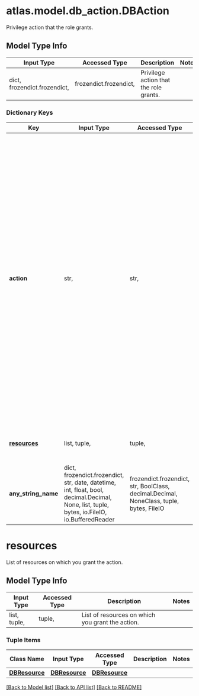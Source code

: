 # atlas.model.db_action.DBAction

Privilege action that the role grants.

## Model Type Info
Input Type | Accessed Type | Description | Notes
------------ | ------------- | ------------- | -------------
dict, frozendict.frozendict,  | frozendict.frozendict,  | Privilege action that the role grants. | 

### Dictionary Keys
Key | Input Type | Accessed Type | Description | Notes
------------ | ------------- | ------------- | ------------- | -------------
**action** | str,  | str,  | Human-readable label that identifies the privilege action. | must be one of ["FIND", "INSERT", "REMOVE", "UPDATE", "BYPASS_DOCUMENT_VALIDATION", "USE_UUID", "KILL_OP", "CREATE_COLLECTION", "CREATE_INDEX", "DROP_COLLECTION", "ENABLE_PROFILER", "CHANGE_STREAM", "COLL_MOD", "COMPACT", "CONVERT_TO_CAPPED", "DROP_DATABASE", "DROP_INDEX", "RE_INDEX", "RENAME_COLLECTION_SAME_DB", "SET_USER_WRITE_BLOCK", "BYPASS_USER_WRITE_BLOCK", "LIST_SESSIONS", "KILL_ANY_SESSION", "COLL_STATS", "CONN_POOL_STATS", "DB_HASH", "DB_STATS", "GET_CMD_LINE_OPTS", "GET_LOG", "GET_PARAMETER", "GET_SHARD_MAP", "HOST_INFO", "IN_PROG", "LIST_DATABASES", "LIST_COLLECTIONS", "LIST_INDEXES", "LIST_SHARDS", "NET_STAT", "REPL_SET_GET_CONFIG", "REPL_SET_GET_STATUS", "SERVER_STATUS", "VALIDATE", "SHARDING_STATE", "TOP", "SQL_GET_SCHEMA", "SQL_SET_SCHEMA", "VIEW_ALL_HISTORY", "OUT_TO_S3", "STORAGE_GET_CONFIG", "STORAGE_SET_CONFIG", "FLUSH_ROUTER_CONFIG", ] 
**[resources](#resources)** | list, tuple,  | tuple,  | List of resources on which you grant the action. | [optional] 
**any_string_name** | dict, frozendict.frozendict, str, date, datetime, int, float, bool, decimal.Decimal, None, list, tuple, bytes, io.FileIO, io.BufferedReader | frozendict.frozendict, str, BoolClass, decimal.Decimal, NoneClass, tuple, bytes, FileIO | any string name can be used but the value must be the correct type | [optional]

# resources

List of resources on which you grant the action.

## Model Type Info
Input Type | Accessed Type | Description | Notes
------------ | ------------- | ------------- | -------------
list, tuple,  | tuple,  | List of resources on which you grant the action. | 

### Tuple Items
Class Name | Input Type | Accessed Type | Description | Notes
------------- | ------------- | ------------- | ------------- | -------------
[**DBResource**](DBResource.md) | [**DBResource**](DBResource.md) | [**DBResource**](DBResource.md) |  | 

[[Back to Model list]](../../README.md#documentation-for-models) [[Back to API list]](../../README.md#documentation-for-api-endpoints) [[Back to README]](../../README.md)

